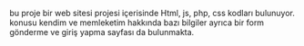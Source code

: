 bu proje bir web sitesi projesi içerisinde Html, js, php, css kodları bulunuyor. konusu kendim ve memleketim hakkında bazı bilgiler ayrıca bir form gönderme ve giriş yapma sayfası da bulunmakta.
